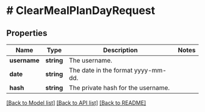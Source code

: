 # # ClearMealPlanDayRequest

## Properties

Name | Type | Description | Notes
------------ | ------------- | ------------- | -------------
**username** | **string** | The username. |
**date** | **string** | The date in the format yyyy-mm-dd. |
**hash** | **string** | The private hash for the username. |

[[Back to Model list]](../../README.md#models) [[Back to API list]](../../README.md#endpoints) [[Back to README]](../../README.md)
